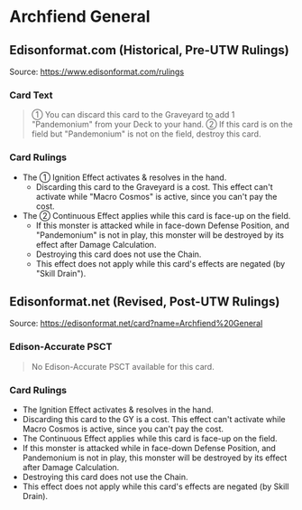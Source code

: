 # Archfiend General

## Edisonformat.com (Historical, Pre-UTW Rulings)

Source: https://www.edisonformat.com/rulings

### Card Text

> ① You can discard this card to the Graveyard to add 1 "Pandemonium" from your Deck to your hand. ② If this card is on the field but "Pandemonium" is not on the field, destroy this card.

### Card Rulings

*   The ① Ignition Effect activates & resolves in the hand.
    *   Discarding this card to the Graveyard is a cost. This effect can't activate while "Macro Cosmos" is active, since you can't pay the cost.
*   The ② Continuous Effect applies while this card is face-up on the field.
    *   If this monster is attacked while in face-down Defense Position, and "Pandemonium" is not in play, this monster will be destroyed by its effect after Damage Calculation.
    *   Destroying this card does not use the Chain.
    *   This effect does not apply while this card's effects are negated (by "Skill Drain").

## Edisonformat.net (Revised, Post-UTW Rulings)

Source: https://edisonformat.net/card?name=Archfiend%20General

### Edison-Accurate PSCT

> No Edison-Accurate PSCT available for this card.

### Card Rulings

*   The Ignition Effect activates & resolves in the hand.
*   Discarding this card to the GY is a cost. This effect can't activate while Macro Cosmos is active, since you can't pay the cost.
*   The Continuous Effect applies while this card is face-up on the field.
*   If this monster is attacked while in face-down Defense Position, and Pandemonium is not in play, this monster will be destroyed by its effect after Damage Calculation.
*   Destroying this card does not use the Chain.
*   This effect does not apply while this card's effects are negated (by Skill Drain).
            